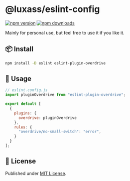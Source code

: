 # @luxass/eslint-config

[![npm version][npm-version-src]][npm-version-href]
[![npm downloads][npm-downloads-src]][npm-downloads-href]

Mainly for personal use, but feel free to use it if you like it.

## 📦 Install

```bash
npm install -D eslint eslint-plugin-overdrive
```

## 🚀 Usage

```js
// eslint.config.js
import pluginOverdrive from "eslint-plugin-overdrive";

export default [
  {
    plugins: {
      overdrive: pluginOverdrive
    },
    rules: {
      "overdrive/no-small-switch": "error",
    }
  }
];
```

## 📄 License

Published under [MIT License](./LICENSE).

<!-- Badges -->

[npm-version-src]: https://img.shields.io/npm/v/eslint-plugin-overdrive?style=flat&colorA=18181B&colorB=4169E1
[npm-version-href]: https://npmjs.com/package/eslint-plugin-overdrive
[npm-downloads-src]: https://img.shields.io/npm/dm/eslint-plugin-overdrive?style=flat&colorA=18181B&colorB=4169E1
[npm-downloads-href]: https://npmjs.com/package/eslint-plugin-overdrive
